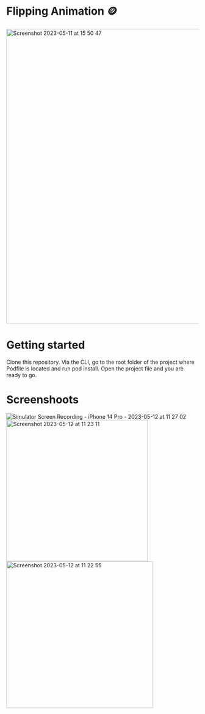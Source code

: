 # Flipping Animation 🪙

<img width="771" alt="Screenshot 2023-05-11 at 15 50 47" src="https://github.com/FilipNesic/FlippingAnimatioSwiftUI/assets/110664188/736cd537-1527-4623-a222-63fd5685439a">

# Getting started

Clone this repository.
Via the CLI, go to the root folder of the project where Podfile is located and run pod install.
Open the project file and you are ready to go.

# Screenshoots
![Simulator Screen Recording - iPhone 14 Pro - 2023-05-12 at 11 27 02](https://github.com/FilipNesic/FlippingAnimatioSwiftUI/assets/110664188/e369f2f0-4655-451c-accd-93ebc1c6d3bc)
<img width="370" alt="Screenshot 2023-05-12 at 11 23 11" src="https://github.com/FilipNesic/FlippingAnimatioSwiftUI/assets/110664188/bf11a302-0acd-450c-9cff-02136f23f7f9">
<img width="384" alt="Screenshot 2023-05-12 at 11 22 55" src="https://github.com/FilipNesic/FlippingAnimatioSwiftUI/assets/110664188/4edad019-6f0c-4e1a-8cb9-28c06666e46c">
